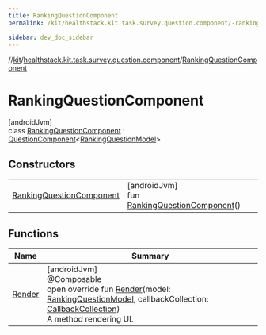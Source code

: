 ```yaml
---
title: RankingQuestionComponent
permalink: /kit/healthstack.kit.task.survey.question.component/-ranking-question-component/index.html

sidebar: dev_doc_sidebar
---
```

//[kit](../../../index.html)/[healthstack.kit.task.survey.question.component](../index.html)/[RankingQuestionComponent](index.html)



# RankingQuestionComponent



[androidJvm]\
class [RankingQuestionComponent](index.html) : [QuestionComponent](../-question-component/index.html)&lt;[RankingQuestionModel](../../healthstack.kit.task.survey.question.model/-ranking-question-model/index.html)&gt;



## Constructors


| | |
|---|---|
| [RankingQuestionComponent](-ranking-question-component.html) | [androidJvm]<br>fun [RankingQuestionComponent](-ranking-question-component.html)() |


## Functions


| Name | Summary |
|---|---|
| [Render](-render.html) | [androidJvm]<br>@Composable<br>open override fun [Render](-render.html)(model: [RankingQuestionModel](../../healthstack.kit.task.survey.question.model/-ranking-question-model/index.html), callbackCollection: [CallbackCollection](../../healthstack.kit.task.base/-callback-collection/index.html))<br>A method rendering UI. |

